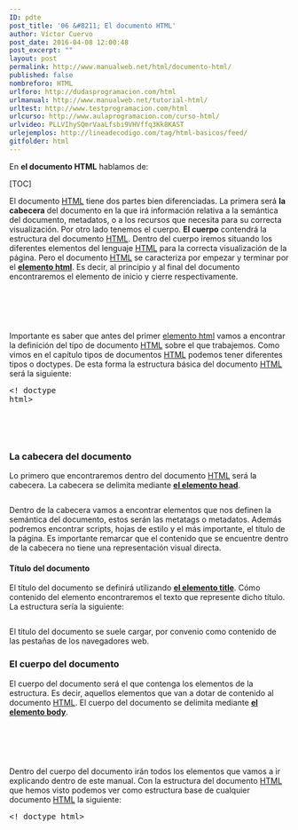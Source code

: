 ```yaml
---
ID: pdte
post_title: '06 &#8211; El documento HTML'
author: Víctor Cuervo
post_date: 2016-04-08 12:00:48
post_excerpt: ""
layout: post
permalink: http://www.manualweb.net/html/documento-html/
published: false
nombreforo: HTML
urlforo: http://dudasprogramacion.com/html
urlmanual: http://www.manualweb.net/tutorial-html/
urltest: http://www.testprogramacion.com/html
urlcurso: http://www.aulaprogramacion.com/curso-html/
urlvideo: PLLVIhySQmrVaaLfsbi9VHVffq3Kk8KAST
urlejemplos: http://lineadecodigo.com/tag/html-basicos/feed/
gitfolder: html
---
```

En **el documento HTML** hablamos de:

[TOC]

<span style="font-weight: 400;">El documento </span>[<span style="font-weight: 400;">HTML</span>][1]<span style="font-weight: 400;"> tiene dos partes bien diferenciadas. La primera será </span>**la cabecera**<span style="font-weight: 400;"> del documento en la que irá información relativa a la semántica del documento, metadatos, o a los recursos que necesita para su correcta visualización.</span> <span style="font-weight: 400;">Por otro lado tenemos el cuerpo. </span>**El cuerpo**<span style="font-weight: 400;"> contendrá la estructura del documento </span>[<span style="font-weight: 400;">HTML</span>][1]<span style="font-weight: 400;">. Dentro del cuerpo iremos situando los diferentes elementos del lenguaje </span>[<span style="font-weight: 400;">HTML</span>][1]<span style="font-weight: 400;"> para la correcta visualización de la página.</span> <span style="font-weight: 400;">Pero el documento </span>[<span style="font-weight: 400;">HTML</span>][1]<span style="font-weight: 400;"> se caracteriza por empezar y terminar por el </span>[**elemento html**][2]<span style="font-weight: 400;">. Es decir, al principio y al final del documento encontraremos el elemento de inicio y cierre respectivamente.</span> <pre lang="html4strict">
<!-- Documento HTML -->
</pre>

<span style="font-weight: 400;">Importante es saber que antes del primer </span>[<span style="font-weight: 400;">elemento html</span>][2]<span style="font-weight: 400;"> vamos a encontrar la definición del tipo de documento </span>[<span style="font-weight: 400;">HTML</span>][1]<span style="font-weight: 400;"> sobre el que trabajemos. Como vimos en el capítulo tipos de documentos </span>[<span style="font-weight: 400;">HTML</span>][1]<span style="font-weight: 400;"> podemos tener diferentes tipos o doctypes.</span> <span style="font-weight: 400;">De esta forma la estructura básica del documento </span>[<span style="font-weight: 400;">HTML</span>][1]<span style="font-weight: 400;"> será la siguiente:</span> <pre lang="html4strict">&lt;! doctype html>

  <!-- Documento HTML -->
</pre>

### **La cabecera del documento**

<span style="font-weight: 400;">Lo primero que encontraremos dentro del documento </span>[<span style="font-weight: 400;">HTML</span>][1]<span style="font-weight: 400;"> será la cabecera. La cabecera se delimita mediante </span>[**el elemento head**][3]<span style="font-weight: 400;">.</span> <pre lang="html4strict"></pre>

<span style="font-weight: 400;">Dentro de la cabecera vamos a encontrar elementos que nos definen la semántica del documento, estos serán las metatags o metadatos. Además podremos encontrar scripts, hojas de estilo y el más importante, el título de la página.</span> <span style="font-weight: 400;">Es importante remarcar que el contenido que se encuentre dentro de la cabecera no tiene una representación visual directa.</span>
#### **Título del documento**

<span style="font-weight: 400;">El título del documento se definirá utilizando </span>[**el elemento title**][4]<span style="font-weight: 400;">. Cómo contenido del elemento encontraremos el texto que represente dicho título.</span> <span style="font-weight: 400;">La estructura sería la siguiente:</span> <pre lang="html4strict"><title>
  Título del documento
</title></pre>

<span style="font-weight: 400;">El título del documento se suele cargar, por convenio como contenido de las pestañas de los navegadores web.</span>
### **El cuerpo del documento**

<span style="font-weight: 400;">El cuerpo del documento será el que contenga los elementos de la estructura. Es decir, aquellos elementos que van a dotar de contenido al documento </span>[<span style="font-weight: 400;">HTML</span>][1]<span style="font-weight: 400;">.</span> <span style="font-weight: 400;">El cuerpo del documento se delimita mediante </span>[**el elemento body**][5]<span style="font-weight: 400;">.</span> <pre lang="html4strict">
<!-- Cuerpo del documento -->
</pre>

<span style="font-weight: 400;">Dentro del cuerpo del documento irán todos los elementos que vamos a ir explicando dentro de este manual.</span> <span style="font-weight: 400;">Con la estructura del documento </span>[<span style="font-weight: 400;">HTML</span>][1]<span style="font-weight: 400;"> que hemos visto podemos ver como estructura base de cualquier documento </span>[<span style="font-weight: 400;">HTML</span>][1]<span style="font-weight: 400;"> la siguiente:</span>


<pre lang="html4strict">&lt;! doctype html>



    <!-- Cuerpo del documento HTML -->

</pre>

 [1]: http://www.manualweb.net/tutorial-html/
 [2]: http://www.w3api.com/wiki/HTML:HTML
 [3]: http://www.w3api.com/wiki/HTML:HEAD
 [4]: http://www.w3api.com/wiki/HTML:TITLE
 [5]: http://www.w3api.com/wiki/HTML:BODY
